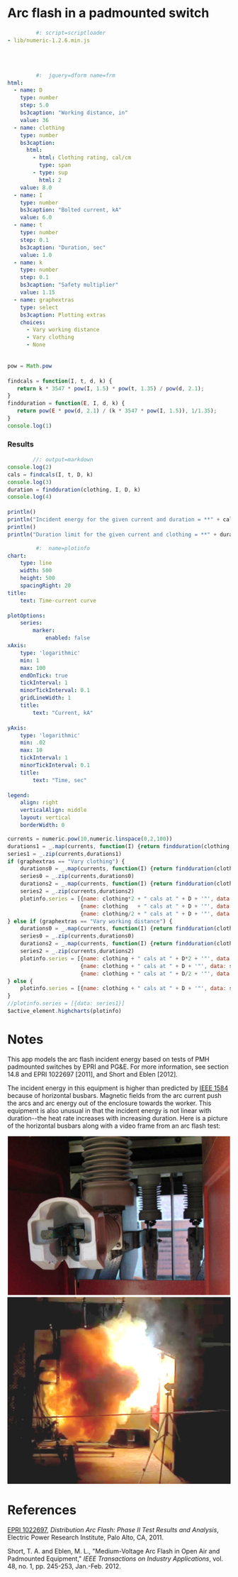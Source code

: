 # Arc flash in a padmounted switch

```yaml
         #: script=scriptloader
- lib/numeric-1.2.6.min.js
```

<div class = "row">
<div class = "col-md-3">

<br/>
<br/>

```yaml
         #:  jquery=dform name=frm
html:
  - name: D
    type: number
    step: 5.0
    bs3caption: "Working distance, in"
    value: 36
  - name: clothing
    type: number
    bs3caption:
      html:
        - html: Clothing rating, cal/cm
          type: span
        - type: sup
          html: 2
    value: 8.0
  - name: I
    type: number
    bs3caption: "Bolted current, kA"
    value: 6.0
  - name: t
    type: number
    step: 0.1
    bs3caption: "Duration, sec"
    value: 1.0
  - name: k
    type: number
    step: 0.1
    bs3caption: "Safety multiplier"
    value: 1.15
  - name: graphextras
    type: select
    bs3caption: Plotting extras
    choices:
      - Vary working distance
      - Vary clothing
      - None
```

</div>
<div class = "col-md-1">
</div>
<div class = "col-md-8">


```js

pow = Math.pow

findcals = function(I, t, d, k) {
   return k * 3547 * pow(I, 1.5) * pow(t, 1.35) / pow(d, 2.1);
}
findduration = function(E, I, d, k) {
   return pow(E * pow(d, 2.1) / (k * 3547 * pow(I, 1.5)), 1/1.35);
}
console.log(1)
```

<h3>Results</h3>


```js
        //: output=markdown
console.log(2)
cals = findcals(I, t, D, k)
console.log(3)
duration = findduration(clothing, I, D, k)
console.log(4)

println()
println("Incident energy for the given current and duration = **" + cals.toFixed(2) + " cal/cm^2**")
println()
println("Duration limit for the given current and clothing = **" + duration.toFixed(2) + " secs**")

```

```yaml
         #:  name=plotinfo
chart:
    type: line
    width: 500
    height: 500
    spacingRight: 20
title:
    text: Time-current curve

plotOptions:
    series:
        marker:
            enabled: false
xAxis:
    type: 'logarithmic'
    min: 1
    max: 100
    endOnTick: true
    tickInterval: 1
    minorTickInterval: 0.1
    gridLineWidth: 1
    title:
        text: "Current, kA"

yAxis:
    type: 'logarithmic'
    min: .02
    max: 10
    tickInterval: 1
    minorTickInterval: 0.1
    title:
        text: "Time, sec"

legend:
    align: right
    verticalAlign: middle
    layout: vertical
    borderWidth: 0
```

```js
currents = numeric.pow(10,numeric.linspace(0,2,100))
durations1 = _.map(currents, function(I) {return findduration(clothing, I, D, k)})
series1 = _.zip(currents,durations1)
if (graphextras == "Vary clothing") {
    durations0 = _.map(currents, function(I) {return findduration(clothing * 2, I, D, k)})
    series0 = _.zip(currents,durations0)
    durations2 = _.map(currents, function(I) {return findduration(clothing / 2, I, D, k)})
    series2 = _.zip(currents,durations2)
    plotinfo.series = [{name: clothing*2 + " cals at " + D + '"', data: series0},
                       {name: clothing   + " cals at " + D + '"', data: series1},
                       {name: clothing/2 + " cals at " + D + '"', data: series2}]
} else if (graphextras == "Vary working distance") {
    durations0 = _.map(currents, function(I) {return findduration(clothing, I, D * 2, k)})
    series0 = _.zip(currents,durations0)
    durations2 = _.map(currents, function(I) {return findduration(clothing, I, D / 2, k)})
    series2 = _.zip(currents,durations2)
    plotinfo.series = [{name: clothing + " cals at " + D*2 + '"', data: series0},
                       {name: clothing + " cals at " + D + '"', data: series1},
                       {name: clothing + " cals at " + D/2 + '"', data: series2}]
} else {
    plotinfo.series = [{name: clothing + " cals at " + D + '"', data: series1}]
}
//plotinfo.series = [{data: series1}]
$active_element.highcharts(plotinfo)
```
</div>
</div>


# Notes

This app models the arc flash incident energy based on tests of PMH
padmounted switches by EPRI and PG&E. For more information, see
section 14.8 and EPRI 1022697 [2011], and Short and Eblen [2012].

The incident energy in this equipment is higher than predicted by
[IEEE 1584](mdpad.html?1584.md) because of horizontal busbars.
Magnetic fields from the arc current push the arcs and arc energy out
of the enclosure towards the worker. This equipment is also unusual in
that the incident energy is not linear with duration--the heat rate
increases with increasing duration. Here is a picture of the
horizontal busbars along with a video frame from an arc flash test:

<div class= "row">
<div class = "col-md-4">
<img src="img/padmount2.png" class="img-responsive">
</div>
<div class = "col-md-4">
<img src="img/padmount1.png" class="img-responsive">
</div>
</div>

# References

[EPRI 1022697](http://www.epri.com/abstracts/Pages/ProductAbstract.aspx?ProductId=000000000001022697),
*Distribution Arc Flash: Phase II Test Results and Analysis*, Electric
Power Research Institute, Palo Alto, CA, 2011.

Short, T. A. and Eblen, M. L., "Medium-Voltage Arc Flash in Open Air
and Padmounted Equipment," *IEEE Transactions on Industry Applications*,
vol. 48, no. 1, pp. 245-253, Jan.-Feb. 2012.
